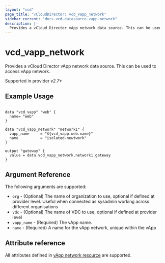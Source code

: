 ```yaml
---
layout: "vcd"
page_title: "vCloudDirector: vcd_vapp_network"
sidebar_current: "docs-vcd-datasource-vapp-network"
description: |-
  Provides a vCloud Director vApp network data source. This can be used to access vApp network.
---
```


# vcd\_vapp\_network

Provides a vCloud Director vApp network data source. This can be used to access vApp network.

Supported in provider *v2.7+*

## Example Usage

```hcl

data "vcd_vapp" "web" {
  name= "web"
}

data "vcd_vapp_network" "network1" {
  vapp_name     = "${vcd_vapp.web.name}"
  name          = "isolated-newtwork"
}

output "gateway" {
  value = data.vcd_vapp_network.network1.gateway
}
```

## Argument Reference

The following arguments are supported:

* `org` - (Optional) The name of organization to use, optional if defined at provider level. Useful when connected as sysadmin working across different organisations
* `vdc` - (Optional) The name of VDC to use, optional if defined at provider level
* `vapp_name` - (Required) The vApp name.
* `name` - (Required) A name for the vApp network, unique within the vApp 

## Attribute reference

All attributes defined in [vApp network resource](/docs/providers/vcd/r/vapp_network.html#attribute-reference) are supported.

